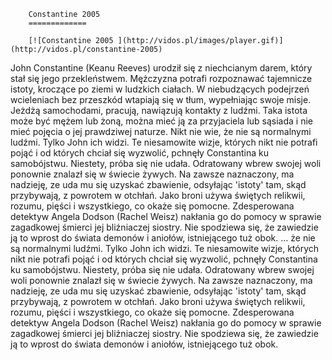
        Constantine 2005 
        =============
        
        [![Constantine 2005 ](http://vidos.pl/images/player.gif)](http://vidos.pl/constantine-2005)
        
        
 John Constantine (Keanu Reeves) urodził się z niechcianym darem, który stał się jego przekleństwem. Mężczyzna potrafi rozpoznawać tajemnicze istoty, kroczące po ziemi w ludzkich ciałach. W niebudzących podejrzeń wcieleniach bez przeszkód wtapiają się w tłum, wypełniając swoje misje. Jeżdżą samochodami, pracują, nawiązują kontakty z ludźmi. Taka istota może być mężem lub żoną, można mieć ją za przyjaciela lub sąsiada i nie mieć pojęcia o jej prawdziwej naturze. Nikt nie wie, że nie są normalnymi ludźmi. Tylko John ich widzi. Te niesamowite wizje, których nikt nie potrafi pojąć i od których chciał się wyzwolić, pchnęły Constantina ku samobójstwu. Niestety, próba się nie udała. Odratowany wbrew swojej woli ponownie znalazł się w świecie żywych. Na zawsze naznaczony, ma nadzieję, ze uda mu się uzyskać zbawienie, odsyłając 'istoty' tam, skąd przybywają, z powrotem w otchłań. Jako broni używa świętych relikwii, rozumu, pięści i wszystkiego, co okaże się pomocne. Zdesperowana detektyw Angela Dodson (Rachel Weisz) nakłania go do pomocy w sprawie zagadkowej śmierci jej bliźniaczej siostry. Nie spodziewa się, że zawiedzie ją to wprost do świata demonów i aniołów, istniejącego tuż obok.  ... że nie są normalnymi ludźmi. Tylko John ich widzi. Te niesamowite wizje, których nikt nie potrafi pojąć i od których chciał się wyzwolić, pchnęły Constantina ku samobójstwu. Niestety, próba się nie udała. Odratowany wbrew swojej woli ponownie znalazł się w świecie żywych. Na zawsze naznaczony, ma nadzieję, ze uda mu się uzyskać zbawienie, odsyłając 'istoty' tam, skąd przybywają, z powrotem w otchłań. Jako broni używa świętych relikwii, rozumu, pięści i wszystkiego, co okaże się pomocne. Zdesperowana detektyw Angela Dodson (Rachel Weisz) nakłania go do pomocy w sprawie zagadkowej śmierci jej bliźniaczej siostry. Nie spodziewa się, że zawiedzie ją to wprost do świata demonów i aniołów, istniejącego tuż obok.
    